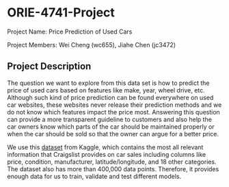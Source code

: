 # ORIE-4741-Project

Project Name: Price Prediction of Used Cars

Project Members: Wei Cheng (wc655), Jiahe Chen (jc3472)

## Project Description

The question we want to explore from this data set is how to predict the price of used cars based on features like make, year, wheel drive, etc. 
Although such kind of price prediction can be found everywhere on used car websites, these websites never release their prediction methods and we do not know which features impact the price most. 
Answering this question can provide a more transparent guideline to customers and also help the car owners know which parts of the car should be maintained properly or when the car should be sold so that the owner can argue for a better price. 

We use this [dataset](https://www.kaggle.com/austinreese/craigslist-carstrucks-data/version/10) from Kaggle, which contains the most all relevant information that Craigslist provides on car sales including columns like price, condition, manufacturer, latitude/longitude, and 18 other categories. 
The dataset also has more than 400,000 data points. Therefore, it provides enough data for us to train, validate and test different models. 
